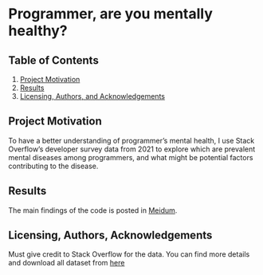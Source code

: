
# Programmer, are you mentally healthy?

## Table of Contents

1. [Project Motivation](#motivation)
2. [Results](#results)
3. [Licensing, Authors, and Acknowledgements](#licensing)


## Project Motivation<a name="motivation"></a>

To have a better understanding of programmer’s mental health, I use Stack Overflow’s developer survey data from 2021 to explore which are prevalent mental diseases among programmers, and what might be potential factors contributing to the disease.


## Results<a name="results"></a>

The main findings of the code is posted in [Meidum](https://medium.com/@wwkfdu/programmer-are-you-mentally-healthy-ee5b11d3ab19).

## Licensing, Authors, Acknowledgements<a name="licensing"></a>

Must give credit to Stack Overflow for the data.  You can find more details and download all dataset from [here](https://insights.stackoverflow.com/survey)
